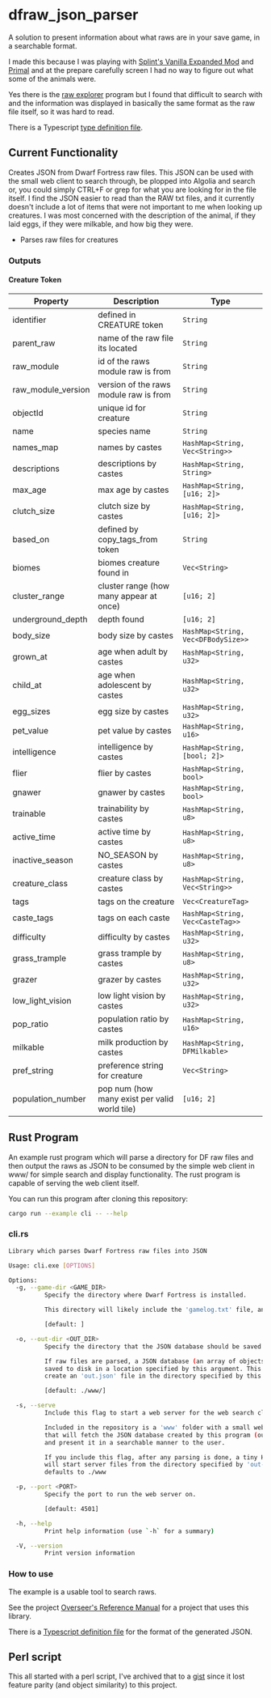 # dfraw_json_parser

A solution to present information about what raws are in your save game, in a searchable format.

I made this because I was playing with [Splint's Vanilla Expanded Mod](http://www.bay12forums.com/smf/index.php?topic=177593.0)
and [Primal](http://www.bay12forums.com/smf/index.php?topic=172869.15) and at the prepare carefully
screen I had no way to figure out what some of the animals were.

Yes there is the [raw explorer](http://www.bay12forums.com/smf/index.php?topic=103360) program but I found
that difficult to search with and the information was displayed in basically the same format as the raw file
itself, so it was hard to read.

There is a Typescript [type definition file](./typing.d.ts).

## Current Functionality

Creates JSON from Dwarf Fortress raw files. This JSON can be used with the small web client to search
through, be plopped into Algolia and search or, you could simply CTRL+F or grep for what you are looking
for in the file itself. I find the JSON easier to read than the RAW txt files, and it currently doesn't
include a lot of items that were not important to me when looking up creatures. I was most concerned with
the description of the animal, if they laid eggs, if they were milkable, and how big they were.

- Parses raw files for creatures

### Outputs

#### Creature Token

| Property           | Description                                   | Type                               |
| ------------------ | --------------------------------------------- | ---------------------------------- |
| identifier         | defined in CREATURE token                     | `String`                           |
| parent_raw         | name of the raw file its located              | `String`                           |
| raw_module         | id of the raws module raw is from             | `String`                           |
| raw_module_version | version of the raws module raw is from        | `String`                           |
| objectId           | unique id for creature                        | `String`                           |
| name               | species name                                  | `String`                           |
| names_map          | names by castes                               | `HashMap<String, Vec<String>>`     |
| descriptions       | descriptions by castes                        | `HashMap<String, String>`          |
| max_age            | max age by castes                             | `HashMap<String, [u16; 2]>`        |
| clutch_size        | clutch size by castes                         | `HashMap<String, [u16; 2]>`        |
| based_on           | defined by copy_tags_from token               | `String`                           |
| biomes             | biomes creature found in                      | `Vec<String>`                      |
| cluster_range      | cluster range (how many appear at once)       | `[u16; 2]`                         |
| underground_depth  | depth found                                   | `[u16; 2]`                         |
| body_size          | body size by castes                           | `HashMap<String, Vec<DFBodySize>>` |
| grown_at           | age when adult by castes                      | `HashMap<String, u32>`             |
| child_at           | age when adolescent by castes                 | `HashMap<String, u32>`             |
| egg_sizes          | egg size by castes                            | `HashMap<String, u32>`             |
| pet_value          | pet value by castes                           | `HashMap<String, u16>`             |
| intelligence       | intelligence by castes                        | `HashMap<String, [bool; 2]>`       |
| flier              | flier by castes                               | `HashMap<String, bool>`            |
| gnawer             | gnawer by castes                              | `HashMap<String, bool>`            |
| trainable          | trainability by castes                        | `HashMap<String, u8>`              |
| active_time        | active time by castes                         | `HashMap<String, u8>`              |
| inactive_season    | NO_SEASON by castes                           | `HashMap<String, u8>`              |
| creature_class     | creature class by castes                      | `HashMap<String, Vec<String>>`     |
| tags               | tags on the creature                          | `Vec<CreatureTag>`                 |
| caste_tags         | tags on each caste                            | `HashMap<String, Vec<CasteTag>>`   |
| difficulty         | difficulty by castes                          | `HashMap<String, u32>`             |
| grass_trample      | grass trample by castes                       | `HashMap<String, u8>`              |
| grazer             | grazer by castes                              | `HashMap<String, u32>`             |
| low_light_vision   | low light vision by castes                    | `HashMap<String, u32>`             |
| pop_ratio          | population ratio by castes                    | `HashMap<String, u16>`             |
| milkable           | milk production by castes                     | `HashMap<String, DFMilkable>`      |
| pref_string        | preference string for creature                | `Vec<String>`                      |
| population_number  | pop num (how many exist per valid world tile) | `[u16; 2]`                         |

## Rust Program

An example rust program which will parse a directory for DF raw files and then output the raws as JSON
to be consumed by the simple web client in www/ for simple search and display functionality.
The rust program is capable of serving the web client itself.

You can run this program after cloning this repository:

```bash
cargo run --example cli -- --help
```

### cli.rs

```sh
Library which parses Dwarf Fortress raw files into JSON

Usage: cli.exe [OPTIONS]

Options:
  -g, --game-dir <GAME_DIR>
          Specify the directory where Dwarf Fortress is installed.

          This directory will likely include the 'gamelog.txt' file, and it should have a 'data' subdirectory.

          [default: ]

  -o, --out-dir <OUT_DIR>
          Specify the directory that the JSON database should be saved into.

          If raw files are parsed, a JSON database (an array of objects) is
          saved to disk in a location specified by this argument. This will
          create an 'out.json' file in the directory specified by this argument.

          [default: ./www/]

  -s, --serve
          Include this flag to start a web server for the web search client.

          Included in the repository is a 'www' folder with a small web client
          that will fetch the JSON database created by this program (out.json)
          and present it in a searchable manner to the user.

          If you include this flag, after any parsing is done, a tiny HTTP server
          will start server files from the directory specified by 'out-dir' which
          defaults to ./www

  -p, --port <PORT>
          Specify the port to run the web server on.

          [default: 4501]

  -h, --help
          Print help information (use `-h` for a summary)

  -V, --version
          Print version information
```

### How to use

The example is a usable tool to search raws.

See the project [Overseer's Reference Manual](https://github.com/nwesterhausen/overseers-manual-df)
for a project that uses this library.

There is a [Typescript definition file](./typing.d.ts) for the format of the generated JSON.

## Perl script

This all started with a perl script, I've archived that to a
[gist](https://gist.github.com/nwesterhausen/2fe7775aef7d5f40fd0ababf7d711fa7) since it lost feature
parity (and object similarity) to this project.
